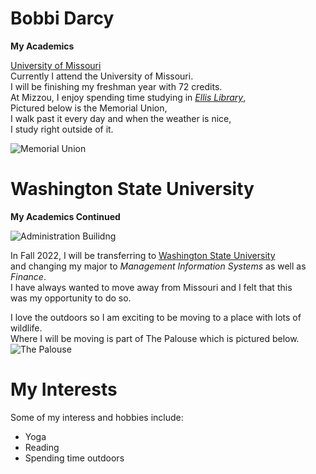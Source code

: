 # Bobbi Darcy

**My Academics**


[University of Missouri](https://missouri.edu)   
Currently I attend the University of Missouri.  
I will be finishing my freshman year with 72 credits.  
At Mizzou, I enjoy spending time studying in [_Ellis Library_](https://en.wikipedia.org/wiki/Ellis_Library),   
Pictured below is the Memorial Union,  
I walk past it every day and when the weather is nice,  
I study right outside of it. 


![Memorial Union](https://upload.wikimedia.org/wikipedia/en/thumb/f/f3/MemorialUnionAtMU.jpg/480px-MemorialUnionAtMU.jpg)


# Washington State University

**My Academics Continued**

![Administration Builidng](https://upload.wikimedia.org/wikipedia/commons/thumb/5/59/WSU_Thompson_hall.jpg/440px-WSU_Thompson_hall.jpg)

In Fall 2022, I will be transferring to [Washington State University](https://wsu.edu)  
and changing my major to _Management Information Systems_ as well as _Finance_.  
I have always wanted to move away from Missouri and I felt that this  
was my opportunity to do so.  


I love the outdoors so I am exciting to be moving to a place with lots of wildlife.  
Where I will be moving is part of The Palouse which is pictured below.
![The Palouse](https://upload.wikimedia.org/wikipedia/commons/thumb/0/0e/Palouse_fields_from_Kamiak_Butte_00-08-23.jpg/899px-Palouse_fields_from_Kamiak_Butte_00-08-23.jpg)


# My Interests

Some of my interess and hobbies include:
* Yoga 
* Reading
* Spending time outdoors



<!DOCTYPE html>
<html>
      <body
      
</html>
